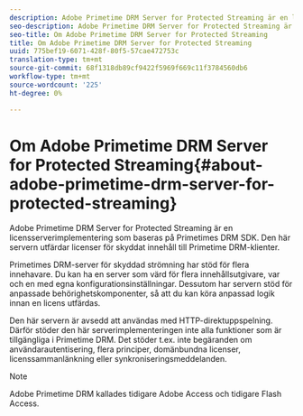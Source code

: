 ```yaml
---
description: Adobe Primetime DRM Server for Protected Streaming är en licensserverimplementering som baseras på Primetimes DRM SDK. Den här servern utfärdar licenser för skyddat innehåll till Primetime DRM-klienter.
seo-description: Adobe Primetime DRM Server for Protected Streaming är en licensserverimplementering som baseras på Primetimes DRM SDK. Den här servern utfärdar licenser för skyddat innehåll till Primetime DRM-klienter.
seo-title: Om Adobe Primetime DRM Server for Protected Streaming
title: Om Adobe Primetime DRM Server for Protected Streaming
uuid: 775bef19-6071-428f-80f5-57cae472753c
translation-type: tm+mt
source-git-commit: 68f1318db89cf9422f5969f669c11f3784560db6
workflow-type: tm+mt
source-wordcount: '225'
ht-degree: 0%

---
```



# Om Adobe Primetime DRM Server for Protected Streaming{#about-adobe-primetime-drm-server-for-protected-streaming}

Adobe Primetime DRM Server for Protected Streaming är en licensserverimplementering som baseras på Primetimes DRM SDK. Den här servern utfärdar licenser för skyddat innehåll till Primetime DRM-klienter.

Primetimes DRM-server för skyddad strömning har stöd för flera innehavare. Du kan ha en server som värd för flera innehållsutgivare, var och en med egna konfigurationsinställningar. Dessutom har servern stöd för anpassade behörighetskomponenter, så att du kan köra anpassad logik innan en licens utfärdas.

Den här servern är avsedd att användas med HTTP-direktuppspelning. Därför stöder den här serverimplementeringen inte alla funktioner som är tillgängliga i Primetime DRM. Det stöder t.ex. inte begäranden om användarautentisering, flera principer, domänbundna licenser, licenssammanlänkning eller synkroniseringsmeddelanden.

>[!NOTE]
>
>Adobe Primetime DRM kallades tidigare Adobe Access och tidigare Flash Access.

